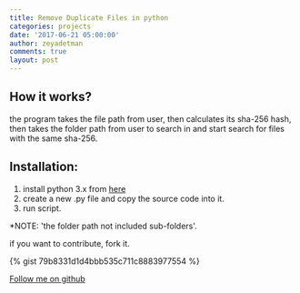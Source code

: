```yaml
---
title: Remove Duplicate Files in python
categories: projects
date: '2017-06-21 05:00:00'
author: zeyadetman
comments: true
layout: post
---
```

<h2>How it works?</h2>

the program takes the file path from user, then calculates its sha-256 hash, then takes the folder path from user to search in and start search for files with the same sha-256.

<h2>Installation:</h2>

<ol>
<li>install python 3.x from <a href="https://www.python.org/downloads/">here</a></li>
<li>create a new .py file and copy the source code into it.</li>
<li>run script.</li>
</ol>

*NOTE: 'the folder path not included sub-folders'.

if you want to contribute, fork it.

{% gist 79b8331d1d4bbb535c711c8883977554  %}

<a href="https://github.com/zeyadetman" target="_blank">Follow me on github</a>